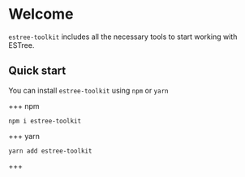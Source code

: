 # Welcome

`estree-toolkit` includes all the necessary tools to start working with ESTree.

## Quick start
You can install `estree-toolkit` using `npm` or `yarn`

+++ npm
```
npm i estree-toolkit
```
+++ yarn
```
yarn add estree-toolkit
```
+++
